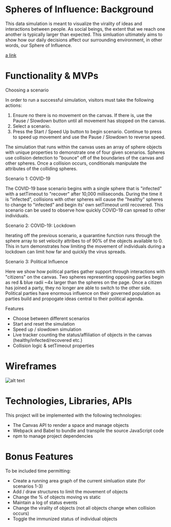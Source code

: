 Spheres of Influence: Background
================================

This data simulation is meant to visualize the virality of ideas and interactions between people. As social beings, the extent that we reach one another is typically larger than expected. This simluation ultimately aims to show how our daily decisions affect our surrounding environment, in other words, our Sphere of Influence.

[a link](https://nick-barr.github.io/SpheresOfInfluence/)

Functionality & MVPs
====================

Choosing a scenario

In order to run a successful simulation, visitors must take the following actions:

1. Ensure no there is no movement on the canvas. If there is, use the Pause / Slowdown button until all movement has stopped on the canvas.
2. Select a scenario.
3. Press the Start / Speed Up button to begin scenario. Continue to press to speed up movement and use the Pause / Slowdown to reverse speed. 

The simulation that runs within the canvas uses an array of sphere objects with unique properties to demonstrate one of four given scenarios. Spheres use collision detection to "bounce" off of the boundaries of the canvas and other spheres. Once a collision occurs, conditionals manipulate the attributes of the colliding spheres. 

Scenario 1: COVID-19

The COVID-19 base scenario begins with a single sphere that is "infected" with a setTimeout to "recover" after 10,000 milliseconds. During the time it is "infected", collisions with other spheres will cause the "healthy" spheres to change to "infected" and begin its' own setTimeout until recovered. This scenario can be used to observe how quickly COVID-19 can spread to other individuals.

Scenario 2: COVID-19: Lockdown

Iterating off the previous scenario, a quarantine function runs through the sphere array to set velocity attribes to of 90% of the objects available to 0. This in turn demonstrates how limiting the movement of individuals during a lockdown can limit how far and quickly the virus spreads.

Scenario 3: Political Influence

Here we show how political parties gather support through interactions with "citizens" on the canvas. Two spheres representing opposing parties begin as red & blue radii ~4x larger than the spheres on the page. Once a citizen has joined a party, they no longer are able to switch to the other side. Political parties have enormous influence on their governed population as parties build and propogate ideas central to their political agenda.

Features

* Choose between different scenarios
* Start and reset the simulation
* Speed up / slowdown simulation
* Live tracker counting the status/affiliation of objects in the canvas (healthy/infected/recovered etc.)
* Collision logic & setTimeout properties

Wireframes
==========

![alt text](https://github.com/nick-barr/jsProjectCovid/blob/main/src/assets/wireframes/wireframev1.png)

Technologies, Libraries, APIs
=============================

This project will be implemented with the following technologies:

* The Canvas API to render a space and manage objects
* Webpack and Babel to bundle and transpile the source JavaScript code
* npm to manage project dependencies

Bonus Features
==============

To be included time permitting:

* Create a running area graph of the current simluation state (for scenarios 1-3)
* Add / draw structures to limit the movement of objects
* Change the % of objects moving vs static
* Maintain a log of status events
* Change the virality of objects (not all objects change when collision occurs)
* Toggle the immunized status of individual objects
